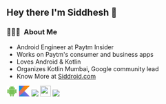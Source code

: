 ## Hey there I'm Siddhesh 👋


<h3> 👨🏻‍💻 &nbsp;About Me </h3>

- Android Engineer at Paytm Insider
- Works on Paytm's consumer and business apps
- Loves Android & Kotlin
- Organizes Kotlin Mumbai, Google community lead
- Know More at <a href="https://siddroid.com">Siddroid.com</a>


<img height="25" weight="25" aly="Android logo" src="https://raw.githubusercontent.com/github/explore/80688e429a7d4ef2fca1e82350fe8e3517d3494d/topics/android/android.png"/> 
<img height="25" weight="25" src="https://raw.githubusercontent.com/github/explore/80688e429a7d4ef2fca1e82350fe8e3517d3494d/topics/kotlin/kotlin.png"/> 
<img height="25" weight="25" src="https://devicons.github.io/devicon/devicon.git/icons/java/java-original-wordmark.svg"/> 
<img height="25" width="25" src="https://www.vectorlogo.zone/logos/gradle/gradle-icon.svg"/> 
<img height="25" weight="25" src="https://raw.githubusercontent.com/detain/svg-logos/780f25886640cef088af994181646db2f6b1a3f8/svg/reactivex.svg"/> 


